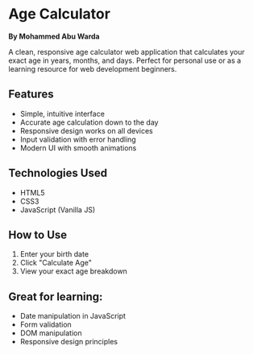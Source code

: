 # Age Calculator
**By Mohammed Abu Warda**  

A clean, responsive age calculator web application that calculates your exact age in years, months, and days. Perfect for personal use or as a learning resource for web development beginners.

## Features
- Simple, intuitive interface
- Accurate age calculation down to the day
- Responsive design works on all devices
- Input validation with error handling
- Modern UI with smooth animations

## Technologies Used
- HTML5
- CSS3
- JavaScript (Vanilla JS)

## How to Use
1. Enter your birth date
2. Click "Calculate Age"
3. View your exact age breakdown

## Great for learning:
- Date manipulation in JavaScript
- Form validation
- DOM manipulation
- Responsive design principles
